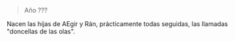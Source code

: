 > Año ???

Nacen las hijas de AEgir y Rán, prácticamente todas seguidas, las llamadas "doncellas de las olas".